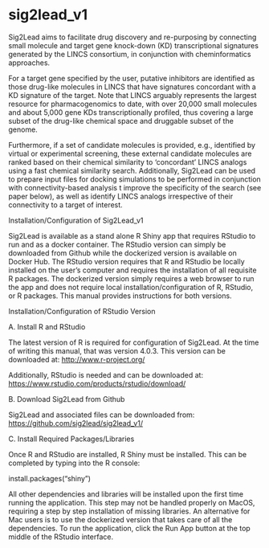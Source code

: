 # sig2lead_v1
Sig2Lead aims to facilitate drug discovery and re-purposing by connecting small molecule and target gene knock-down (KD) transcriptional signatures generated by the LINCS consortium, in conjunction with cheminformatics approaches. 

For a target gene specified by the user, putative inhibitors are identified as those drug-like molecules in LINCS that have signatures concordant with a KD signature of the target. Note that LINCS arguably represents the largest resource for pharmacogenomics to date, with over 20,000 small molecules and about 5,000 gene KDs transcriptionally profiled, thus covering a large subset of the drug-like chemical space and druggable subset of the genome.  

Furthermore, if a set of candidate molecules is provided, e.g., identified by virtual or experimental screening, these external candidate molecules are ranked based on their chemical similarity to ‘concordant’ LINCS analogs using a fast chemical similarity search. Additionally, Sig2Lead can be used to prepare input files for docking simulations to be performed in conjunction with connectivity-based analysis t improve the specificity of the search (see paper below), as well as identify LINCS analogs irrespective of their connectivity to a target of interest.

Installation/Configuration of Sig2Lead_v1

Sig2Lead is available as a stand alone R Shiny app that requires RStudio to run and as a docker container.  The RStudio version can simply be downloaded from Github while the dockerized version is available on Docker Hub.  The RStudio version requires that R and RStudio be locally installed on the user’s computer and requires the installation of all requisite R packages.  The dockerized version simply requires a web browser to run the app and does not require local installation/configuration of R, RStudio, or R packages.  This manual provides instructions for both versions.  

Installation/Configuration of RStudio Version

A.  Install R and RStudio

The latest version of R is required for configuration of Sig2Lead. At the time of writing this manual, that was version 4.0.3. This version can be downloaded at:
	http://www.r-project.org/

Additionally, RStudio is needed and can be downloaded at:
	https://www.rstudio.com/products/rstudio/download/

B.  Download Sig2Lead from Github

Sig2Lead and associated files can be downloaded from:
https://github.com/sig2lead/sig2lead_v1/

C.  Install Required Packages/Libraries

Once R and RStudio are installed, R Shiny must be installed. This can be completed by typing into the R console:

install.packages(“shiny”)

All other dependencies and libraries will be installed upon the first time running the application.
        This step may not be handled properly on MacOS, requiring a step by step installation of missing libraries. An alternative for Mac users is to use the dockerized version that takes care of all the dependencies.
        To run the application, click the Run App button at the top middle of the RStudio interface.
